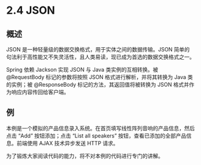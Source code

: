 # 2.4 JSON

## 概述

JSON 是一种轻量级的数据交换格式，用于实体之间的数据传输。JSON 简单的句法利于高性能又不失灵活性，且人类易读，现已成为首选的数据交换格式之一。

Spring 依赖 Jackson 实现 JSON 与 Java 类实例的互相转换。被 @RequestBody 标记的参数将按照 JSON 格式进行解析，并将其转换为 Java 类的实例；被 @ResponseBody 标记的方法，其返回值将被转换为 JSON 格式并作为响应内容传回给客户端。

## 例

本例是一个模拟的产品信息录入系统。在首页填写线性阵列音响的产品信息，然后点击 “Add” 按钮添加；点击 “List all speakers” 按钮，查看已添加的全部产品信息。前端使用 AJAX 技术异步发送 HTTP 请求。

为了锻炼大家阅读代码的能力，将不对本例的代码进行专门的讲解。
